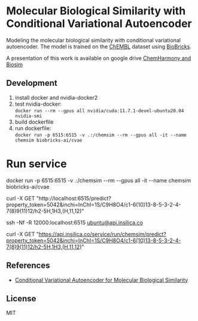 # Molecular Biological Similarity with Conditional Variational Autoencoder

Modeling the molecular biological similarity with conditional variational autoencoder. The model is trained on the [ChEMBL](https://www.ebi.ac.uk/chembl/) dataset using [BioBricks](https://biobricks.ai). 

A presentation of this work is available on google drive [ChemHarmony and Biosim](https://docs.google.com/presentation/d/1Krz6eh7ooOLe84m01M2C_3Q9-qsFZ4L9L3IixzDIQWc/edit)

## Development
1. install docker and nvidia-docker2
2. test nvidia-docker:  
`docker run --rm --gpus all nvidia/cuda:11.7.1-devel-ubuntu20.04 nvidia-smi`
3. build dockerfile
4. run dockerfile:  
`docker run -p 6515:6515 -v .:/chemsim --rm --gpus all -it --name chemsim biobricks-ai/cvae`


# Run service

<!-- start container -->
docker run -p 6515:6515 -v .:/chemsim --rm --gpus all -it --name chemsim biobricks-ai/cvae

<!-- test things are working -->
curl -X GET "http://localhost:6515/predict?property_token=5042&inchi=InChI=1S/C9H8O4/c1-6(10)13-8-5-3-2-4-7(8)9(11)12/h2-5H,1H3,(H,11,12)"

<!-- create reverse tunnel from api.insilica.co 12000 to localhost:6515 -->
ssh -Nf -R 12000:localhost:6515 ubuntu@api.insilica.co

<!-- test against api.insilica.co -->
curl -X GET "https://api.insilica.co/service/run/chemsim/predict?property_token=5042&inchi=InChI=1S/C9H8O4/c1-6(10)13-8-5-3-2-4-7(8)9(11)12/h2-5H,1H3,(H,11,12)"

## References

* [Conditional Variational Autoencoder for Molecular Biological Similarity](https://arxiv.org/abs/XXX.XXXXX)

## License
MIT
